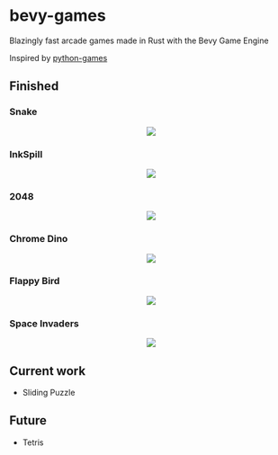 # bevy-games

Blazingly fast arcade games made in Rust with the Bevy Game Engine

Inspired by [python-games](https://inventwithpython.com/pygame/)

## Finished

### Snake

<p align="center">
  <img src="https://github.com/lframosferreira/bevy-games/assets/84649544/d114e3d4-411c-4d1a-8362-63bf4b62a561">
</p>

### InkSpill

<p align="center">
  <img src="https://github.com/lframosferreira/bevy-games/assets/84649544/bfd363b0-15fb-4518-b4a2-3c5fa8391748">
</p>

### 2048

<p align="center">
  <img src="https://github.com/lframosferreira/bevy-games/assets/84649544/85cf8f86-756f-4b81-980c-10f7b540beb7">
</p>

### Chrome Dino

<p align="center">
  <img src="https://github.com/lframosferreira/bevy-games/assets/84649544/3e7e3bfe-722d-4d06-a37d-d34c89d88d32">
</p>

### Flappy Bird

<p align="center">
  <img src="https://github.com/lframosferreira/bevy-games/assets/84649544/7af6cc62-d5a2-4839-8443-3972be242255">
</p>

### Space Invaders

<p align="center">
  <img src="https://github.com/lframosferreira/bevy-games/assets/84649544/b290439a-3d97-44b4-a6d2-2699f0dcf228">
</p>


## Current work

- Sliding Puzzle

## Future

- Tetris
